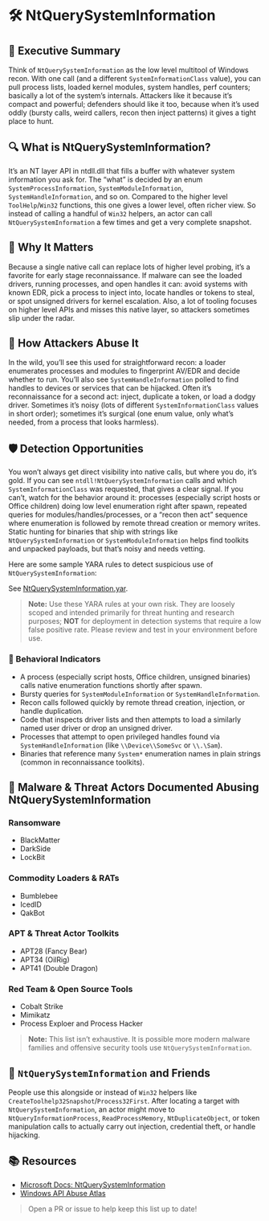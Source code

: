# 🛠️ NtQuerySystemInformation

## 🚀 Executive Summary
Think of `NtQuerySystemInformation` as the low level multitool of Windows recon. With one call (and a different `SystemInformationClass` value), you can pull process lists, loaded kernel modules, system handles, perf counters; basically a lot of the system’s internals. Attackers like it because it’s compact and powerful; defenders should like it too, because when it’s used oddly (bursty calls, weird callers, recon then inject patterns) it gives a tight place to hunt.

## 🔍 What is NtQuerySystemInformation?
It’s an NT layer API in ntdll.dll that fills a buffer with whatever system information you ask for. The “what” is decided by an enum `SystemProcessInformation`, `SystemModuleInformation`, `SystemHandleInformation`, and so on. Compared to the higher level `ToolHelp`/`Win32` functions, this one gives a lower level, often richer view. So instead of calling a handful of `Win32` helpers, an actor can call `NtQuerySystemInformation` a few times and get a very complete snapshot.

## 🚩 Why It Matters
Because a single native call can replace lots of higher level probing, it’s a favorite for early stage reconnaissance. If malware can see the loaded drivers, running processes, and open handles it can: avoid systems with known EDR, pick a process to inject into, locate handles or tokens to steal, or spot unsigned drivers for kernel escalation. Also, a lot of tooling focuses on higher level APIs and misses this native layer, so attackers sometimes slip under the radar.

## 🧬 How Attackers Abuse It
In the wild, you’ll see this used for straightforward recon: a loader enumerates processes and modules to fingerprint AV/EDR and decide whether to run. You’ll also see `SystemHandleInformation` polled to find handles to devices or services that can be hijacked. Often it’s reconnaissance for a second act: inject, duplicate a token, or load a dodgy driver. Sometimes it’s noisy (lots of different `SystemInformationClass` values in short order); sometimes it’s surgical (one enum value, only what’s needed, from a process that looks harmless).

## 🛡️ Detection Opportunities
You won’t always get direct visibility into native calls, but where you do, it’s gold. If you can see `ntdll!NtQuerySystemInformation` calls and which `SystemInformationClass` was requested, that gives a clear signal. If you can’t, watch for the behavior around it: processes (especially script hosts or Office children) doing low level enumeration right after spawn, repeated queries for modules/handles/processes, or a “recon then act” sequence where enumeration is followed by remote thread creation or memory writes. Static hunting for binaries that ship with strings like `NtQuerySystemInformation` or `SystemModuleInformation` helps find toolkits and unpacked payloads, but that’s noisy and needs vetting.

Here are some sample YARA rules to detect suspicious use of `NtQuerySystemInformation`:

See [NtQuerySystemInformation.yar](./NtQuerySystemInformation.yar).

> **Note:** Use these YARA rules at your own risk. They are loosely scoped and intended primarily for threat hunting and research purposes; **NOT** for deployment in detection systems that require a low false positive rate. Please review and test in your environment before use.

### 🐾 Behavioral Indicators
 - A process (especially script hosts, Office children, unsigned binaries) calls native enumeration functions shortly after spawn.
 - Bursty queries for `SystemModuleInformation` or `SystemHandleInformation`.
 - Recon calls followed quickly by remote thread creation, injection, or handle duplication.
 - Code that inspects driver lists and then attempts to load a similarly named user driver or drop an unsigned driver.
 - Processes that attempt to open privileged handles found via `SystemHandleInformation` (like `\\Device\\SomeSvc` or `\\.\Sam`).
 - Binaries that reference many `System*` enumeration names in plain strings (common in reconnaissance toolkits).

## 🦠 Malware & Threat Actors Documented Abusing NtQuerySystemInformation

### **Ransomware**
 - BlackMatter
 - DarkSide
 - LockBit

### **Commodity Loaders & RATs**
 - Bumblebee
 - IcedID
 - QakBot

### **APT & Threat Actor Toolkits**
 - APT28 (Fancy Bear)
 - APT34 (OilRig) 
 - APT41 (Double Dragon)

### **Red Team & Open Source Tools**
 - Cobalt Strike
 - Mimikatz
 - Process Exploer and Process Hacker

> **Note:** This list isn’t exhaustive. It is possible more modern malware families and offensive security tools use `NtQuerySystemInformation`.

## 🧵 `NtQuerySystemInformation` and Friends
People use this alongside or instead of `Win32` helpers like `CreateToolhelp32Snapshot`/`Process32First`. After locating a target with `NtQuerySystemInformation`, an actor might move to `NtQueryInformationProcess`, `ReadProcessMemory`, `NtDuplicateObject`, or token manipulation calls to actually carry out injection, credential theft, or handle hijacking.

## 📚 Resources
- [Microsoft Docs: NtQuerySystemInformation]()
- [Windows API Abuse Atlas](https://github.com/danafaye/WindowsAPIAbuseAtlas)

> Open a PR or issue to help keep this list up to date!